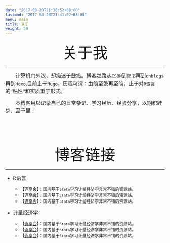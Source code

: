 ```yaml
---
date: "2017-08-20T21:38:52+08:00"
lastmod: "2017-08-28T21:41:52+08:00"
menu: main
title: 关于
weight: 50
---
```

<div align=center> 
<font face="华文行楷"  size=8>关于我</font>
</div>

------


<font face="仿宋"  size=3>　　计算机门外汉，却痴迷于鼓捣。博客之路从`CSDN`到`简书`再到`cnblogs`再到`Hexo`,目前止于`Hugo`。历程可谓：由简至繁再至简，止于对`R语言`的“粘性”和实质重于形式。</font>　  

<font face="仿宋"  size=3>　　本博客用以记录自己的日常杂记、学习经历、经验分享，以期积跬步、至千里！</font>

<font face="仿宋"  size=3>　　</font>

<font face="仿宋"  size=3>　　</font>

<div align=center> 
<font face="华文行楷"  size=8>博客链接</font>
</div>

------
- <font face="仿宋"  size=3>R语言</font>  
  * <font face="仿宋"  size=2>【[连享会](https://www.lianxh.cn/news/d4d5cd7220bc7.html)】：国内基于`Stata`学习计量经济学非常不错的资源站。</font>
  * <font face="仿宋"  size=2>【[连享会](https://www.lianxh.cn/news/d4d5cd7220bc7.html)】：国内基于`Stata`学习计量经济学非常不错的资源站。</font>
  * <font face="仿宋"  size=2>【[连享会](https://www.lianxh.cn/news/d4d5cd7220bc7.html)】：国内基于`Stata`学习计量经济学非常不错的资源站。</font>
  
  
- <font face="仿宋"  size=3>计量经济学</font>  
  * <font face="仿宋"  size=2>【[连享会](https://www.lianxh.cn/news/d4d5cd7220bc7.html)】：国内基于`Stata`学习计量经济学非常不错的资源站。</font>
  * <font face="仿宋"  size=2>【[连享会](https://www.lianxh.cn/news/d4d5cd7220bc7.html)】：国内基于`Stata`学习计量经济学非常不错的资源站。</font>
  * <font face="仿宋"  size=2>【[连享会](https://www.lianxh.cn/news/d4d5cd7220bc7.html)】：国内基于`Stata`学习计量经济学非常不错的资源站。</font>

